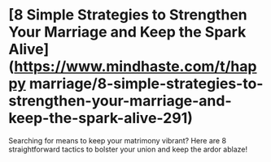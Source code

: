 
# [8 Simple Strategies to Strengthen Your Marriage and Keep the Spark Alive](https://www.mindhaste.com/t/happy marriage/8-simple-strategies-to-strengthen-your-marriage-and-keep-the-spark-alive-291)

Searching for means to keep your matrimony vibrant? Here are 8 straightforward tactics to bolster your union and keep the ardor ablaze!
    